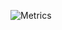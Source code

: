![Metrics](https://metrics.lecoq.io/ellygaytor?template=classic&base.community=0&base.metadata=0&languages=1&lines=1&wakatime=1&languages.ignored=css%2Cscss%2Chtml&languages.limit=8&languages.sections=most-used&languages.colors=github&languages.threshold=0%25&languages.indepth=false&languages.categories=programming&languages.recent.categories=markup%2C%20programming&languages.recent.load=300&languages.recent.days=14&wakatime.days=7&wakatime.sections=time%2C%20projects%2C%20projects-graphs%2C%20languages%2C%20languages-graphs%2C%20editors%2C%20os&wakatime.limit=5&wakatime.url=https%3A%2F%2Fwakatime.com&wakatime.user=current&config.timezone=America%2FNew_York)
